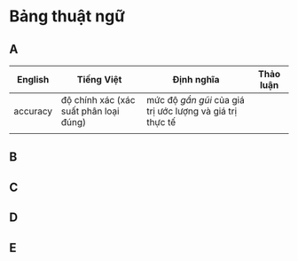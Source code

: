 # Bảng thuật ngữ 



## A
| English                           | Tiếng Việt                                                     | Định nghĩa                                       | Thảo luận  |
|-----------------------------------|----------------------------------------------------------------|--------------------------------------------------|------------|
| accuracy                          | độ chính xác (xác suất phân loại đúng)                         | mức độ *gần gũi* của giá trị ước lượng và giá trị thực tế                                                 |            |
|                                   |                                                                |                                                  |            |


## B

## C


## D


## E
